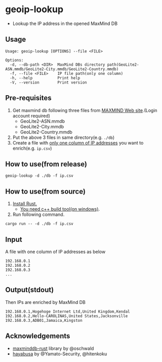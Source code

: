 # geoip-lookup

- Lookup the IP address in the opened MaxMind DB

## Usage
```
Usage: geoip-lookup [OPTIONS] --file <FILE>

Options:
  -d, --db-path <DIR>  MaxMind DBs directory path(GeoLite2-ASN.mmdb/GeoLite2-City.mmdb/GeoLite2-Country.mmdb)
  -f, --file <FILE>    IP file path(only one column)
  -h, --help           Print help
  -V, --version        Print version
```

## Pre-requisites
1. Get maxmind db following three files from [MAXMIND Web site](https://www.maxmind.com/en/home).(Login account required)
   - GeoLite2-ASN.mmdb
   - GeoLite2-City.mmdb
   - GeoLite2-Country.mmdb
2. Put the above 3 files in same directory(e.g. `./db`)
3. Create a file with [only one column of IP addresses](#Input) you want to enrich(e.g. `ip.csv`)

## How to use(from release)
```
geoip-lookup -d ./db -f ip.csv
```

## How to use(from source)
1. [Install Rust.](https://www.rust-lang.org/tools/install)
   - [You need c++ build tool(on windows)](https://docs.microsoft.com/ja-jp/windows/dev-environment/rust/setup).
2. Run following command.
```
cargo run -- -d ./db -f ip.csv
```

## Input

A file with one column of IP addresses as below

```
192.168.0.1
192.168.0.2
192.168.0.3
...
```

## Output(stdout)

Then IPs are enriched by MaxMind DB

```
192.168.0.1,Hogehoge Internet Ltd,United Kingdom,Kendal
192.168.0.2,Hello-CAROLINAS,United States,Jacksonville
192.168.0.3,ADB01,Jamaica,Kingston
```


## Acknowledgements
- [maxminddb-rust](https://github.com/oschwald/maxminddb-rust) library by @oschwald
- [hayabusa](https://github.com/Yamato-Security/hayabusa) by @Yamato-Security, @hitenkoku
